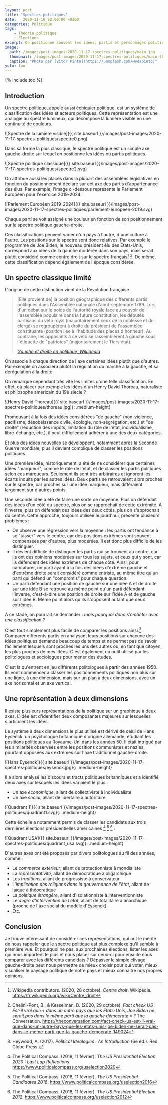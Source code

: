 ```yaml
---
layout: post
title: "Spectres politiques"
date:   2020-11-18 22:00:00 +0200
categories: Politique
tags:
    - Théorie politique
    - Élections
excerpt: On positionne souvent les idées, partis et personnages politiques sur un axe continu gauche-droite. Mais cette reprséentation simpliste peut être remplacée.
image:
  path: /images/post-images/2020-11-17-spectres-politiques/main.jpg
  thumbnail: /images/post-images/2020-11-17-spectres-politiques/main-thumb-flat.jpg
  caption: "Photo par [Vitor Pinto](https://unsplash.com/@vdapinto)"
yolo: foo
---
```


{% include toc %}

## Introduction

Un spectre politique, appelé aussi échiquier politique, est un système de classification des idées et acteurs politiques. Cette représentation est une analogie au spectre lumineux, qui décompose la lumière visible en une continuité de couleurs.

![Spectre de la lumière visible]({{ site.baseurl }}/images/post-images/2020-11-17-spectres-politiques/spectre0.png)

Dans sa forme la plus classique, le spectre politique est un simple axe gauche-droite sur lequel on positionne les idées ou partis politiques.

![Spectre politique classique]({{ site.baseurl }}/images/post-images/2020-11-17-spectres-politiques/spectre2.svg)

On attribue aussi les places dans la plupart des assemblées législatives en fonction du positionnement déclaré sur cet axe des partis d'appartenance des élus. Par exemple, l'image ci-dessous représente le Parlement Européen pour l'exercice 2019-2024.

![Parlement Européen 2019-2024]({{ site.baseurl }}/images/post-images/2020-11-17-spectres-politiques/parlement-europeen-2019.svg)

Chaque parti se voit assigné une couleur en fonction de son positionnement sur le spectre politique gauche-droite.

Ces classifications peuvent varier d'un pays à l'autre, d'une culture à l'autre. Les positions sur le spectre sont donc relatives. Par exemple le programme de Joe Biden, le nouveau président élu des États-Unis, correspond aux idées de la gauche modérée dans son pays, mais serait plutôt considéré comme centre droit sur le spectre français[^wikipedia_centre_droit] [^aoc_biden]. De même, cette classification dépend également de l'époque considérée.

## Un spectre classique limité

L'origine de cette distinction vient de la Révolution française :

> [Elle provient de] la position géographique des différents partis politiques dans l'Assemblée nationale d'aout-septembre 1789. Lors d'un débat sur le poids de l'autorité royale face au pouvoir de l'assemblée populaire dans la future constitution, les députés partisans du véto royal (majoritairement ceux de la noblesse et du clergé) se regroupèrent à droite du président de l'assemblée constituante (position liée à l'habitude des places d'honneur). Au contraire, les opposants à ce véto se rassemblèrent à gauche sous l'étiquette de "patriotes" (majoritairement le Tiers état).
>
> *[Gauche et droite en politique, Wikipédia](https://fr.wikipedia.org/wiki/Gauche_et_droite_en_politique#En_France)*

On associe à chaque direction de l'axe certaines idées plutôt que d'autres. Par exemple on associera plutôt la régulation du marché à la gauche, et sa dérégulation à la droite.

On remarque cependant très vite les limites d'une telle classification. En effet, où placer par exemple les idées d'un Henry David Thoreau, naturaliste et philosophe américain du 19è siècle ?

![Henry David Thoreau]({{ site.baseurl }}/images/post-images/2020-11-17-spectres-politiques/thoreau.jpg){: .medium-height}

Promouvant à la fois des idées considérées "de gauche" (non-violence, pacifisme, désobéissance civile, écologie, non-ségrégation, etc.) et "de droite" (réduction des impôts, limitation du rôle de l'état, individualisme, libre-échange, etc.), il peut difficilement adhérer à une des deux catégories.

Et plus des idées nouvelles se développent, notamment après la Seconde Guerre mondiale, plus il devient compliqué de classer les positions politiques.

Une première idée, historiquement, a été de ne considérer que certaines idées "marqueur", comme le rôle de l'état, et de classer les partis politiques selon ces marqueurs. Seulement ils sont très arbitraires et ignorent les écarts induits par les autres idées. Deux partis se retrouvaient alors proches sur le spectre, car proches sur une idée marqueur, mais différaient largement sur d'autres points.

Une seconde idée a été de faire une sorte de moyenne. Plus on défendait des idées d'un côté du spectre, plus on se rapprochait de cette extrémité. À l'inverse, plus on défendait des idées des deux côtés, plus on s'approchait du centre. Cette approche, toujours utilisée aujourd'hui, présente plusieurs problèmes :

* On observe une régression vers la moyenne : les partis ont tendance à se "tasser" vers le centre, car des positions extrêmes sont souvent compensées par d'autres, plus modérées. Il est donc plus difficile de les distinguer.
* Il devient difficile de distinguer les partis qui se trouvent au centre, car ils ont des opinions modérées sur tous les sujets, et ceux qui y sont, car ils défendent des idées extrêmes de chaque côté. Ainsi, pour caricaturer, un parti ayant à la fois des idées d'extrême gauche et d'extrême droite serait considéré comme entriste, au même titre qu'un parti qui défend un "compromis" pour chaque question.
* Un parti défendant une position de gauche sur une idée A et de droite sur une idée B se retrouve au même point qu'un parti défendant l'inverse, c'est-à-dire une position de droite sur l'idée A et de gauche sur l'idée B. Même point alors qu'ils s'opposent autant que deux extrêmes.

A ce stade, on pourrait se demander : *mais pourquoi donc s'embêter avec une classification ?*

C'est tout simplement plus facile de comparer les positions ainsi.[^heywood_political_ideologies] Comparer différents partis en analysant leurs positions sur chacune des idées politiques demande beaucoup de temps et ne permet pas de savoir facilement lesquels sont proches les uns des autres ou, en tant que citoyen, les plus proches de mes idées. C'est également un outil utilisé par les politologues et sociologues pour mener des études.

C'est là qu'entrent en jeu différents politologues à partir des années 1950. Ils vont commencer à classer les positionnements politiques non plus sur une ligne, à une dimension, mais sur un plan à deux dimensions, avec un axe horizontal et un axe vertical.

## Une représentation à deux dimensions

Il existe plusieurs représentations de la politique sur un graphique à deux axes. L'idée est d'identifier deux composantes majeures sur lesquelles s'articulent les idées.

Le système à deux dimensions le plus utilisé est dérivé de celui de Hans Eysenck, un psychologue britannique d'origine allemande, étudiant les positions politiques au Royaume-Uni dans les années 50. Il était intrigué par les similarités observées entre les positions communistes et nazies, pourtant opposées aux extrêmes sur l'axe traditionnel gauche-droite.

![Hans Eysenck]({{ site.baseurl }}/images/post-images/2020-11-17-spectres-politiques/eysenck.jpg){: .medium-height}

Il a alors analysé les discours et tracts politiques britanniques et a identifié deux axes sur lesquels les idées variaient le plus :

* Un axe *économique*, allant de collectiviste à individualiste
* Un axe *social*, allant de libertaire à autoritaire

![Quadrant 1]({{ site.baseurl }}/images/post-images/2020-11-17-spectres-politiques/quadrant1.svg){: .medium-height}

Cette échelle a notamment permis de classer les candidats aux trois dernières élections présidentielles américaines [^compass_usa_20] [^compass_usa_16] [^compass_usa_12] :

![Quadrant USA]({{ site.baseurl }}/images/post-images/2020-11-17-spectres-politiques/quadrant_usa.svg){: .medium-height}

D'autres axes ont été proposés par divers politologues au fil des années, comme :

* Le *commerce extérieur*, allant de protectionniste à mondialiste
* La *représentativité*, allant de démocratique à oligarchique
* Les *traditions*, allant de progressiste à conservateur
* L'*implication des religions dans la gouvernance de l'état*, allant de laïque à théocratique
* La *politique étrangère*, allant d'isolationniste à interventionniste
* Le *degré d'intervention de l'état*, allant de totalitaire à anarchique (proche de l'axe social du modèle d'Eysenck)
* Etc.

## Conclusion

Je trouve intéressant de considérer ces représentations, qui ont le mérite de nous rappeler que le spectre politique est plus complexe qu'il semble à première vue. Et pourquoi ne pas, aux prochaines élections, lister les axes qui nous importent le plus et nous placer sur ceux-ci pour ensuite nous comparer avec les différents candidats ? Dépasser le simple clivage gauche-droite peut nous permettre de mieux choisir pour qui voter, mieux visualiser le paysage politique de notre pays et mieux connaitre nos propres opinions.

<!-- Références -->

[^wikipedia_centre_droit]: Wikipedia contributors. (2020, 28 octobre). *Centre droit*. Wikipédia. <https://fr.wikipedia.org/wiki/Centre_droit>

[^aoc_biden]: Chelini-Pont, B., & Kesselman, D. (2020, 29 octobre). *Fact check US : Est-il vrai que « dans un autre pays que les États-Unis, Joe Biden ne serait pas dans le même parti que la gauche démocrate » ?* The Conversation. <https://theconversation.com/fact-check-us-est-il-vrai-que-dans-un-autre-pays-que-les-etats-unis-joe-biden-ne-serait-pas-dans-le-meme-parti-que-la-gauche-democrate-149024>

[^heywood_political_ideologies]: Heywood, A. (2017). *Political Ideologies : An Introduction* (6e éd.). Red Globe Press.

[^compass_usa_20]: The Political Compass. (2018, 11 février). *The US Presidential Election 2020 : Last Lap Reflections*. <https://www.politicalcompass.org/uselection2020>

[^compass_usa_16]: The Political Compass. (2018, 11 février). *The US Presidential Candidates 2016*. <https://www.politicalcompass.org/uselection2016>

[^compass_usa_12]: The Political Compass. (2018, 11 février). *The US Presidential Election 2012*. <https://www.politicalcompass.org/uselection2012>
